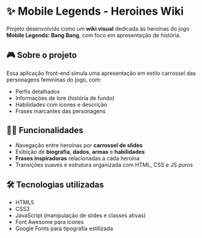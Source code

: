 # ✨ Mobile Legends - Heroines Wiki

Projeto desenvolvido como um **wiki visual** dedicada às heroínas do jogo **Mobile Legends: Bang Bang**, com foco em apresentação de história.

## 🎮 Sobre o projeto

Essa aplicação front-end simula uma apresentação em estilo carrossel das personagens femininas do jogo, com:

- Perfis detalhados
- Informações de lore (história de fundo)
- Habilidades com ícones e descrição
- Frases marcantes das personagens

## 👩‍💻 Funcionalidades

- Navegação entre heroínas por **carrossel de slides**
- Exibição de **biografia**, **dados**, **armas** e **habilidades**
- **Frases inspiradoras** relacionadas a cada heroína
- Transições suaves e estrutura organizada com HTML, CSS e JS puros

## 🛠️ Tecnologias utilizadas

- HTML5
- CSS3
- JavaScript (manipulação de slides e classes ativas)
- Font Awesome para ícones
- Google Fonts para tipografia estilizada
